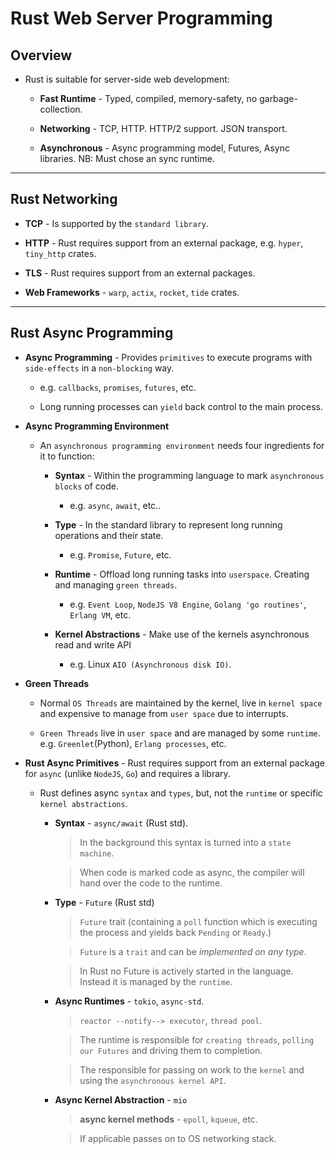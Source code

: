 # Rust Web Server Programming

## Overview

* Rust is suitable for server-side web development:

    * __Fast Runtime__ - Typed, compiled, memory-safety, no garbage-collection.

    * __Networking__ - TCP, HTTP. HTTP/2 support. JSON transport.

    * __Asynchronous__ - Async programming model, Futures, Async libraries.  NB: Must chose an sync runtime.

---

## Rust Networking

* __TCP__ - Is supported by the `standard library`.

* __HTTP__ - Rust requires support from an external package, e.g. `hyper`, `tiny_http` crates.

* __TLS__ - Rust requires support from an external packages.

* __Web Frameworks__ - `warp`, `actix`, `rocket`, `tide` crates.

---

## Rust Async Programming

* __Async Programming__ - Provides `primitives` to execute programs with `side-effects` in a `non-blocking` way. 

    * e.g. `callbacks`, `promises`, `futures`, etc.

    * Long running processes can `yield` back control to the main process.

* __Async Programming Environment__

    * An `asynchronous programming environment` needs four ingredients for it to function:

        * __Syntax__ - Within the programming language to mark `asynchronous blocks` of code.

            * e.g. `async`, `await`, etc..
        
        * __Type__ - In the standard library to represent long running operations and their state.

            * e.g. `Promise`, `Future`, etc.
        
        * __Runtime__ - Offload long running tasks into `userspace`. Creating and managing `green threads`.

            * e.g. `Event Loop`, `NodeJS V8 Engine`, `Golang 'go routines'`, `Erlang VM`, etc.
        
        * __Kernel Abstractions__ - Make use of the kernels asynchronous read and write API 

            * e.g. Linux `AIO (Asynchronous disk IO)`.

* __Green Threads__

    * Normal `OS Threads` are maintained by the kernel, live in `kernel space` and expensive to manage from `user space` due to interrupts.

    * `Green Threads` live in `user space` and are managed by some `runtime`. e.g. `Greenlet`(Python), `Erlang processes`, etc.

* __Rust Async Primitives__ - Rust requires support from an external package for `async` (unlike `NodeJS`, `Go`) and requires a library.

    * Rust defines async `syntax` and `types`, but, not the `runtime` or specific `kernel abstractions`.

        * __Syntax__ - `async/await` (Rust std).

            > In the background this syntax is turned into a `state machine`.

            > When code is marked code as async, the compiler will hand over the code to the runtime.

        * __Type__ - `Future` (Rust std)
        
            > `Future` trait (containing a `poll` function which is executing the process and yields back `Pending` or `Ready`.)

            > `Future` is a `trait` and can be _implemented on any type_.

            > In Rust no Future is actively started in the language. Instead it is managed by the `runtime`.

        * __Async Runtimes__ - `tokio`, `async-std`.

            >  `reactor --notify--> executor`, `thread pool`.

            > The runtime is responsible for `creating threads`, `polling our Futures` and driving them to completion.

            > The responsible for passing on work to the `kernel` and using the `asynchronous kernel API`.

        * __Async Kernel Abstraction__ - `mio`

            > __async kernel methods__ - `epoll`, `kqueue`, etc.

            > If applicable passes on to OS networking stack.










